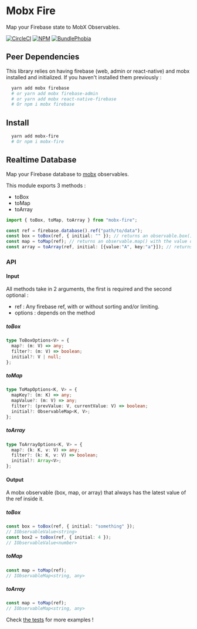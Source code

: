 # Mobx Fire

Map your Firebase state to MobX Observables.

[![CircleCI][circleci-badge]][circleci-href]
[![NPM][npm-version-badge]][npm-href]
[![BundlePhobia][bundlephobia-badge]][bundlephobia-href]

## Peer Dependencies

This library relies on having firebase (web, admin or react-native) and mobx installed and initialized. If you haven't installed them previously :

```sh
  yarn add mobx firebase
  # or yarn add mobx firebase-admin
  # or yarn add mobx react-native-firebase
  # Or npm i mobx firebase
```

## Install

```sh
  yarn add mobx-fire
  # Or npm i mobx-fire
```

## Realtime Database

Map your Firebase database to [mobx](https://github.com/developit/unistore#usage) observables.

This module exports 3 methods :

- toBox
- toMap
- toArray

```typescript
import { toBox, toMap, toArray } from "mobx-fire";

const ref = firebase.database().ref("path/to/data");
const box = toBox(ref, { initial: "" }); // returns an observable.box() with the value of the firebase node
const map = toMap(ref); // returns an observable.map() with the value of the firebase node
const array = toArray(ref, initial: [{value:"A", key:"a"}]); // returns an ordered observable.array() with the value of the firebase node
```

### API

#### Input

All methods take in 2 arguments, the first is required and the second optional :

- ref : Any firebase ref, with or without sorting and/or limiting.
- options : depends on the method

##### toBox

```typescript
type ToBoxOptions<V> = {
  map?: (m: V) => any;
  filter?: (m: V) => boolean;
  initial?: V | null;
};
```

##### toMap

```typescript
type ToMapOptions<K, V> = {
  mapKey?: (m: K) => any;
  mapValue?: (m: V) => any;
  filter?: (prevValue: V, currentValue: V) => boolean;
  initial?: ObservableMap<K, V>;
};
```

##### toArray

```typescript
type ToArrayOptions<K, V> = {
  map?: (k: K, v: V) => any;
  filter?: (k: K, v: V) => boolean;
  initial?: Array<V>;
};
```

#### Output

A mobx observable (box, map, or array) that always has the latest value of the ref inside it.

##### toBox

```typescript
const box = toBox(ref, { initial: "something" });
// IObservableValue<string>
const box2 = toBox(ref, { initial: 4 });
// IObservableValue<number>
```

##### toMap

```typescript
const map = toMap(ref);
// IObservableMap<string, any>
```

##### toArray

```typescript
const map = toMap(ref);
// IObservableMap<string, any>
```

Check [the tests](__tests__) for more examples !

[circleci-href]: https://circleci.com/gh/rakannimer/mobx-fire
[circleci-badge]: https://img.shields.io/circleci/project/github/rakannimer/mobx-fire.svg
[npm-href]: https://www.npmjs.com/package/mobx-fire
[npm-version-badge]: https://img.shields.io/npm/v/mobx-fire.svg
[npm-license-badge]: https://img.shields.io/github/license/rakannimer/mobx-fire.svg
[bundlephobia-badge]: https://img.shields.io/bundlephobia/minzip/mobx-fire.svg
[bundlephobia-href]: https://bundlephobia.com/result?p=mobx-fire
